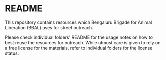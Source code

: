 # README

This repository contains resources which Bengaluru Brigade for Animal Liberation (BBAL) uses for street outreach.

Please check individual folders' README for the usage notes on how to best reuse the resources for outreach.  While utmost care is given to rely on a free license for the materials, refer to individual folders for the license status.
